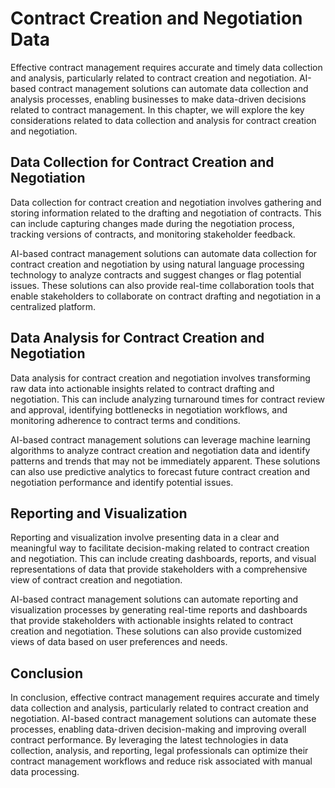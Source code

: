 Contract Creation and Negotiation Data
=====================================================================================================

Effective contract management requires accurate and timely data collection and analysis, particularly related to contract creation and negotiation. AI-based contract management solutions can automate data collection and analysis processes, enabling businesses to make data-driven decisions related to contract management. In this chapter, we will explore the key considerations related to data collection and analysis for contract creation and negotiation.

Data Collection for Contract Creation and Negotiation
-----------------------------------------------------

Data collection for contract creation and negotiation involves gathering and storing information related to the drafting and negotiation of contracts. This can include capturing changes made during the negotiation process, tracking versions of contracts, and monitoring stakeholder feedback.

AI-based contract management solutions can automate data collection for contract creation and negotiation by using natural language processing technology to analyze contracts and suggest changes or flag potential issues. These solutions can also provide real-time collaboration tools that enable stakeholders to collaborate on contract drafting and negotiation in a centralized platform.

Data Analysis for Contract Creation and Negotiation
---------------------------------------------------

Data analysis for contract creation and negotiation involves transforming raw data into actionable insights related to contract drafting and negotiation. This can include analyzing turnaround times for contract review and approval, identifying bottlenecks in negotiation workflows, and monitoring adherence to contract terms and conditions.

AI-based contract management solutions can leverage machine learning algorithms to analyze contract creation and negotiation data and identify patterns and trends that may not be immediately apparent. These solutions can also use predictive analytics to forecast future contract creation and negotiation performance and identify potential issues.

Reporting and Visualization
---------------------------

Reporting and visualization involve presenting data in a clear and meaningful way to facilitate decision-making related to contract creation and negotiation. This can include creating dashboards, reports, and visual representations of data that provide stakeholders with a comprehensive view of contract creation and negotiation.

AI-based contract management solutions can automate reporting and visualization processes by generating real-time reports and dashboards that provide stakeholders with actionable insights related to contract creation and negotiation. These solutions can also provide customized views of data based on user preferences and needs.

Conclusion
----------

In conclusion, effective contract management requires accurate and timely data collection and analysis, particularly related to contract creation and negotiation. AI-based contract management solutions can automate these processes, enabling data-driven decision-making and improving overall contract performance. By leveraging the latest technologies in data collection, analysis, and reporting, legal professionals can optimize their contract management workflows and reduce risk associated with manual data processing.
